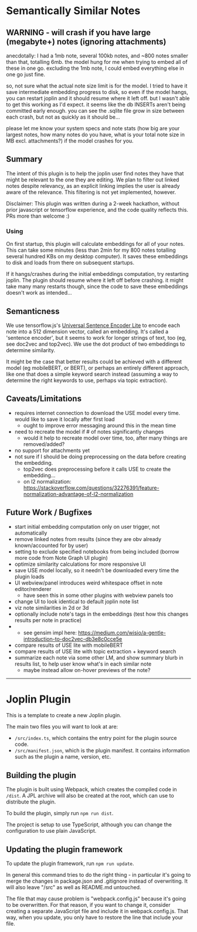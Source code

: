 # Semantically Similar Notes

## WARNING - will crash if you have large (megabyte+) notes (ignoring attachments)

anecdotally: I had a 1mb note, several 100kb notes, and ~800 notes smaller than that, totalling 6mb. the model hung for me when trying to embed all of these in one go. excluding the 1mb note, I could embed everything else in one go just fine.

so, not sure what the actual note size limit is for the model. I tried to have it save intermediate embedding progress to disk, so even if the model hangs, you can restart joplin and it should resume where it left off. but I wasn't able to get this working as I'd expect. it seems like the db INSERTs aren't being committed early enough. you can see the .sqlite file grow in size between each crash, but not as quickly as it should be...

please let me know your system specs and note stats (how big are your largest notes, how many notes do you have, what is your total note size in MB excl. attachments?) if the model crashes for you.

## Summary

The intent of this plugin is to help the joplin user find notes they have that might be relevant to the one they are editing. We plan to filter out linked notes despite relevancy, as an explicit linking implies the user is already aware of the relevance. This filtering is not yet implemented, however.

Disclaimer: This plugin was written during a 2-week hackathon, without prior javascript or tensorflow experience, and the code quality reflects this. PRs more than welcome :)

### Using

On first startup, this plugin will calculate embeddings for all of your notes. This can take some minutes (less than 2min for my 800 notes totalling several hundred KBs on my desktop computer). It saves these embeddings to disk and loads from there on subsequent startups.

If it hangs/crashes during the initial embeddings computation, try restarting joplin. The plugin should resume where it left off before crashing. it might take many many restarts though, since the code to save these embeddings doesn't work as intended...

## Semanticness

We use tensorflow.js's [Universal Sentence Encoder Lite](https://github.com/tensorflow/tfjs-models/tree/master/universal-sentence-encoder) to encode each note into a 512 dimension vector, called an embedding. It's called a 'sentence encoder', but it seems to work for longer strings of text, too (eg, see doc2vec and top2vec). We use the dot product of two embeddings to determine similarity.

It might be the case that better results could be achieved with a different model (eg mobileBERT, or BERT), or perhaps an entirely different approach, like one that does a simple keyword search instead (assuming a way to determine the right keywords to use, perhaps via topic extraction).

## Caveats/Limitations

- requires internet connection to download the USE model every time. would like to save it locally after first load
  - ought to improve error messaging around this in the mean time
- need to recreate the model if # of notes significantly changes
  - would it help to recreate model over time, too, after many things are removed/added?
- no support for attachments yet
- not sure if I should be doing preprocessing on the data before creating the embedding.
  - top2vec does preprocessing before it calls USE to create the embedding...
  - on l2 normalization: https://stackoverflow.com/questions/32276391/feature-normalization-advantage-of-l2-normalization

## Future Work / Bugfixes

- start initial embedding computation only on user trigger, not automatically
- remove linked notes from results (since they are obv already known/accounted for by user)
- setting to exclude specified notebooks from being included (borrow more code from Note Graph UI plugin)
- optimize similarity calculations for more responsive UI
- save USE model locally, so it needn't be downloaded every time the plugin loads
- UI webview/panel introduces weird whitespace offset in note editor/renderer
  - have seen this in some other plugins with webview panels too
- change UI to look identical to default joplin note list
- viz note similarities in 2d or 3d
- optionally include note's tags in the embeddings (test how this changes results per note in practice)
- - see gensim impl here: https://medium.com/wisio/a-gentle-introduction-to-doc2vec-db3e8c0cce5e
- compare results of USE lite with mobileBERT
- compare results of USE lite with topic extraction + keyword search
- summarize each note via some other LM, and show summary blurb in results list, to help user know what's in each similar note
  - maybe instead allow on-hover previews of the note?

---

# Joplin Plugin

This is a template to create a new Joplin plugin.

The main two files you will want to look at are:

- `/src/index.ts`, which contains the entry point for the plugin source code.
- `/src/manifest.json`, which is the plugin manifest. It contains information such as the plugin a name, version, etc.

## Building the plugin

The plugin is built using Webpack, which creates the compiled code in `/dist`. A JPL archive will also be created at the root, which can use to distribute the plugin.

To build the plugin, simply run `npm run dist`.

The project is setup to use TypeScript, although you can change the configuration to use plain JavaScript.

## Updating the plugin framework

To update the plugin framework, run `npm run update`.

In general this command tries to do the right thing - in particular it's going to merge the changes in package.json and .gitignore instead of overwriting. It will also leave "/src" as well as README.md untouched.

The file that may cause problem is "webpack.config.js" because it's going to be overwritten. For that reason, if you want to change it, consider creating a separate JavaScript file and include it in webpack.config.js. That way, when you update, you only have to restore the line that include your file.
